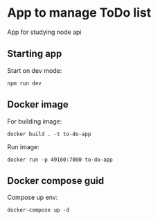 # App to manage ToDo list

App for studying node api

## Starting app
Start on dev mode:

`npm run dev`


## Docker image
For building image:

`docker build . -t to-do-app `

Run image:

`docker run -p 49160:7000 to-do-app`

## Docker compose guid
Compose up env:

`docker-compose up -d`